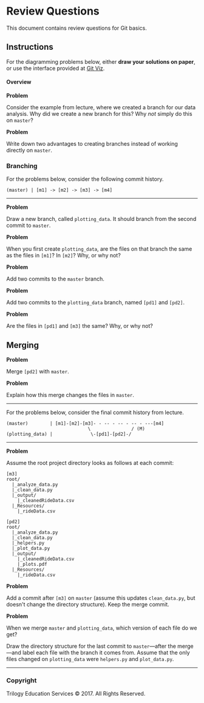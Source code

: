 # Review Questions

This document contains review questions for Git basics.

## Instructions

For the diagramming problems below, either **draw your solutions on paper**, or use the interface provided at [Git Viz](https://peleke.github.io/git-viz/).

#### Overview

**Problem**

Consider the example from lecture, where we created a branch for our data analysis. Why did we create a new branch for this? Why _not_ simply do this on `master`?

**Problem**

Write down two advantages to creating branches instead of working directly on `master`.

### Branching

For the problems below, consider the following commit history.

```
(master) | [m1] -> [m2] -> [m3] -> [m4]
```

- - -

**Problem**

Draw a new branch, called `plotting_data`. It should branch from the second commit to `master`.

**Problem**

When you first create `plotting_data`, are the files on that branch the same as the files in `[m1]`? In `[m2]`? Why, or why not?

**Problem**

Add two commits to the `master` branch.

**Problem**

Add two commits to the `plotting_data` branch, named `[pd1]` and `[pd2]`.

**Problem**

Are the files in `[pd1]` and `[m3]` the same? Why, or why not?

## Merging

**Problem**

Merge `[pd2]` with `master`.

**Problem**

Explain how this merge changes the files in `master`.

- - -

For the problems below, consider the final commit history from lecture.

```
(master)        | [m1]-[m2]-[m3]- - -- - -- - -- - ---[m4]
                              \               / (M)
(plotting_data) |              \-[pd1]-[pd2]-/
```

- - -

**Problem**

Assume the root project directory looks as follows at each commit:

```
[m3]
root/
  |_analyze_data.py
  |_clean_data.py
  |_output/
    |_cleanedRideData.csv
  |_Resources/
    |_rideData.csv

[pd2]
root/
  |_analyze_data.py
  |_clean_data.py
  |_helpers.py
  |_plot_data.py
  |_output/
    |_cleanedRideData.csv
    |_plots.pdf
  |_Resources/
    |_rideData.csv
```

**Problem**

Add a commit after `[m3]` on `master` (assume this updates `clean_data.py`, but doesn't change the directory structure). Keep the merge commit.

**Problem**

When we merge `master` and `plotting_data`, which version of each file do we get?

Draw the directory structure for the last commit to `master`—after the merge—and label each file with the branch it comes from. Assume that the only files changed on `plotting_data` were `helpers.py` and `plot_data.py`.

- - -

### Copyright

Trilogy Education Services © 2017. All Rights Reserved.
